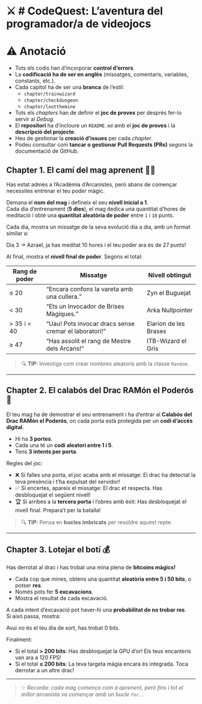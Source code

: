 # ⚔️ # CodeQuest: L’aventura del programador/a de videojocs

# ⚠️ Anotació

- Tots els codis han d’incorporar **control d’errors**.  
- La **codificació ha de ser en anglès** (missatges, comentaris, variables, constants, etc.).  
- Cada capítol ha de ser una **branca** de l’estil:
  - `chapter/trainwizard`
  - `chapter/checkdungeon`
  - `chapter/lootthemine`
- Tots els *chapters* han de definir el **joc de proves** per després fer-lo servir al *Debug*.  
- El **repositori** ha d’incloure un `README.md` amb el **joc de proves** i la **descripció del projecte**.  
- Heu de gestionar la **creació d’issues** per cada *chapter*.  
- Podeu consultar com **tancar o gestionar Pull Requests (PRs)** segons la documentació de GitHub.

## Chapter 1. El camí del mag aprenent 🧙‍♀️

Has estat admès a l’Acadèmia d’Arcanistes, però abans de començar necessites entrenar el teu poder màgic.

Demana el **nom del mag** i defineix el seu **nivell inicial a 1**.  
Cada dia d’entrenament (**5 dies**), el mag dedica una quantitat d’hores de meditació i obté una **quantitat aleatòria de poder** entre `1` i `10` punts.

Cada dia, mostra un missatge de la seva evolució dia a dia, amb un format similar a:

Dia 3 → Azrael, ja has meditat 10 hores i el teu poder ara és de 27 punts!

Al final, mostra el **nivell final de poder**. Segons el total:

| Rang de poder | Missatge | Nivell obtingut |
|----------------|-----------|----------------|
| ≤ 20 | “Encara confons la vareta amb una cullera.” | Zyn el Buguejat |
| < 30 | “Ets un Invocador de Brises Màgiques.” | Arka Nullpointer |
| > 35 i < 40 | “Uau! Pots invocar dracs sense cremar el laboratori!” | Elarion de les Brases |
| ≥ 47 | “Has assolit el rang de Mestre dels Arcans!” | ITB-Wizard el Gris |

> 🔍 **TIP:** Investiga com crear nombres aleatoris amb la classe `Random`.

---

## Chapter 2. El calabós del Drac RAMón el Poderós 🐉

El teu mag ha de demostrar el seu entrenament i ha d’entrar al **Calabós del Drac RAMón el Poderós**, on cada porta està protegida per un **codi d’accés digital**.

- Hi ha **3 portes**.  
- Cada una té un **codi aleatori entre 1 i 5**.  
- Tens **3 intents per porta**.

Regles del joc:

- ❌ Si falles una porta, el joc acaba amb el missatge: El drac ha detectat la teva presència i t’ha expulsat del servidor!
- ✅ Si encertes, apareix el missatge: El drac et respecta. Has desbloquejat el següent nivell!
- 🏆 Si arribes a la **tercera porta** i l’obres amb èxit: Has desbloquejat el nivell final. Prepara’t per la batalla!

> 🔍 **TIP:** Pensa en **bucles imbricats** per resoldre aquest repte.

---

## Chapter 3. Lotejar el botí 💰

Has derrotat al drac i has trobat una mina plena de **bitcoins màgics!**

- Cada cop que mines, obtens una quantitat **aleatòria entre 5 i 50 bits**, o potser **res**.
- Només pots fer **5 excavacions**.
- Mostra el resultat de cada excavació.

A cada intent d’excavació pot haver-hi una **probabilitat de no trobar res**.  
Si això passa, mostra:

Avui no és el teu dia de sort, has trobat 0 bits.

Finalment:

- Si el total **> 200 bits**: Has desbloquejat la GPU d’or! Els teus encanteris van ara a 120 FPS!
- Si el total **≤ 200 bits**: La teva targeta màgia encara és integrada. Toca derrotar a un altre drac!

---

> ✨ *Recorda: cada mag comença com a aprenent, però fins i tot el millor arcanista va començar amb un bucle `for`...*



